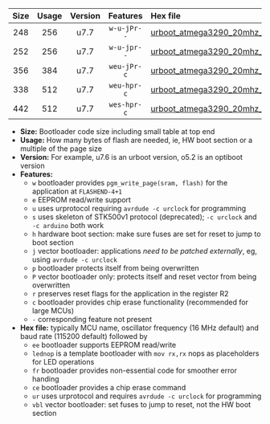 |Size|Usage|Version|Features|Hex file|
|:-:|:-:|:-:|:-:|:--|
|248|256|u7.7|`w-u-jPr--`|[urboot_atmega3290_20mhz_250000bps_lednop_ur_vbl.hex](https://raw.githubusercontent.com/stefanrueger/urboot.hex/main/mcus/atmega3290/fcpu_20mhz/250000_bps/urboot_atmega3290_20mhz_250000bps_lednop_ur_vbl.hex)|
|252|256|u7.7|`w-u-jpr--`|[urboot_atmega3290_20mhz_250000bps_lednop_fr_ur_vbl.hex](https://raw.githubusercontent.com/stefanrueger/urboot.hex/main/mcus/atmega3290/fcpu_20mhz/250000_bps/urboot_atmega3290_20mhz_250000bps_lednop_fr_ur_vbl.hex)|
|356|384|u7.7|`weu-jPr-c`|[urboot_atmega3290_20mhz_250000bps_ee_lednop_fr_ce_ur_vbl.hex](https://raw.githubusercontent.com/stefanrueger/urboot.hex/main/mcus/atmega3290/fcpu_20mhz/250000_bps/urboot_atmega3290_20mhz_250000bps_ee_lednop_fr_ce_ur_vbl.hex)|
|338|512|u7.7|`weu-hpr-c`|[urboot_atmega3290_20mhz_250000bps_ee_lednop_fr_ce_ur.hex](https://raw.githubusercontent.com/stefanrueger/urboot.hex/main/mcus/atmega3290/fcpu_20mhz/250000_bps/urboot_atmega3290_20mhz_250000bps_ee_lednop_fr_ce_ur.hex)|
|442|512|u7.7|`wes-hpr-c`|[urboot_atmega3290_20mhz_250000bps_ee_lednop_fr_ce.hex](https://raw.githubusercontent.com/stefanrueger/urboot.hex/main/mcus/atmega3290/fcpu_20mhz/250000_bps/urboot_atmega3290_20mhz_250000bps_ee_lednop_fr_ce.hex)|

- **Size:** Bootloader code size including small table at top end
- **Usage:** How many bytes of flash are needed, ie, HW boot section or a multiple of the page size
- **Version:** For example, u7.6 is an urboot version, o5.2 is an optiboot version
- **Features:**
  + `w` bootloader provides `pgm_write_page(sram, flash)` for the application at `FLASHEND-4+1`
  + `e` EEPROM read/write support
  + `u` uses urprotocol requiring `avrdude -c urclock` for programming
  + `s` uses skeleton of STK500v1 protocol (deprecated); `-c urclock` and `-c arduino` both work
  + `h` hardware boot section: make sure fuses are set for reset to jump to boot section
  + `j` vector bootloader: applications *need to be patched externally*, eg, using `avrdude -c urclock`
  + `p` bootloader protects itself from being overwritten
  + `P` vector bootloader only: protects itself and reset vector from being overwritten
  + `r` preserves reset flags for the application in the register R2
  + `c` bootloader provides chip erase functionality (recommended for large MCUs)
  + `-` corresponding feature not present
- **Hex file:** typically MCU name, oscillator frequency (16 MHz default) and baud rate (115200 default) followed by
  + `ee` bootloader supports EEPROM read/write
  + `lednop` is a template bootloader with `mov rx,rx` nops as placeholders for LED operations
  + `fr` bootloader provides non-essential code for smoother error handing
  + `ce` bootloader provides a chip erase command
  + `ur` uses urprotocol and requires `avrdude -c urclock` for programming
  + `vbl` vector bootloader: set fuses to jump to reset, not the HW boot section
